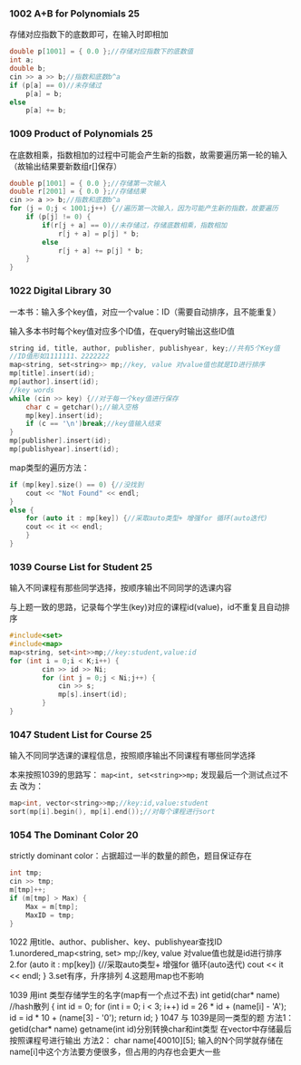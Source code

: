 ### 1002 A+B for Polynomials 25
存储对应指数下的底数即可，在输入时即相加
```C++
double p[1001] = { 0.0 };//存储对应指数下的底数值
int a;
double b;
cin >> a >> b;//指数和底数b^a
if (p[a] == 0)//未存储过
	p[a] = b;
else
	p[a] += b;
```
### 1009 Product of Polynomials 25
在底数相乘，指数相加的过程中可能会产生新的指数，故需要遍历第一轮的输入（故输出结果要新数组r[]保存）
```C++
double p[1001] = { 0.0 };//存储第一次输入
double r[2001] = { 0.0 };//存储结果
cin >> a >> b;//指数和底数b^a
for (j = 0;j < 1001;j++) {//遍历第一次输入，因为可能产生新的指数，故要遍历
	if (p[j] != 0) {
		if(r[j + a] == 0)//未存储过，存储底数相乘，指数相加
			r[j + a] = p[j] * b;
		else
			r[j + a] += p[j] * b;
	}
}
```

### 1022 Digital Library 30

一本书：输入多个key值，对应一个value：ID（需要自动排序，且不能重复）

输入多本书时每个key值对应多个ID值，在query时输出这些ID值
```C++
string id, title, author, publisher, publishyear, key;//共有5个Key值
//ID值形如1111111、2222222
map<string, set<string>> mp;//key, value 对value值也就是ID进行排序
mp[title].insert(id);
mp[author].insert(id);
//key words
while (cin >> key) {//对于每一个key值进行保存
	char c = getchar();//输入空格
	mp[key].insert(id);
	if (c == '\n')break;//key值输入结束
}
mp[publisher].insert(id);
mp[publishyear].insert(id);
```
map类型的遍历方法：
```C++
if (mp[key].size() == 0) {//没找到
	cout << "Not Found" << endl;
}
else {
	for (auto it : mp[key]) {//采取auto类型+ 增强for 循环(auto迭代)
	cout << it << endl;
	}
}
```

### 1039 Course List for Student 25
输入不同课程有那些同学选择，按顺序输出不同同学的选课内容

与上题一致的思路，记录每个学生(key)对应的课程id(value)，id不重复且自动排序
```C++
#include<set>
#include<map>
map<string, set<int>>mp;//key:student,value:id
for (int i = 0;i < K;i++) {
		cin >> id >> Ni;
		for (int j = 0;j < Ni;j++) {
			cin >> s;
			mp[s].insert(id);
		}
}
```

### 1047 Student List for Course 25
输入不同同学选课的课程信息，按照顺序输出不同课程有哪些同学选择

本来按照1039的思路写：
`map<int, set<string>>mp;`
发现最后一个测试点过不去
改为：
```C++
map<int, vector<string>>mp;//key:id,value:student
sort(mp[i].begin(), mp[i].end());//对每个课程进行sort
```

### 1054 The Dominant Color 20
strictly dominant color：占据超过一半的数量的颜色，题目保证存在
```C++
int tmp;
cin >> tmp;
m[tmp]++;
if (m[tmp] > Max) {
	Max = m[tmp];
	MaxID = tmp;
}
```
1022 
用title、author、publisher、key、publishyear查找ID
1.unordered_map<string, set<string>> mp;//key, value 对value值也就是id进行排序
2.for (auto it : mp[key]) {//采取auto类型+ 增强for 循环(auto迭代)
		cout << it << endl;
}
3.set<string>有序，升序排列
4.这题用map也不影响

1039
用int 类型存储学生的名字(map有一个点过不去)
int getid(char* name) //hash散列
{
	int id = 0;
	for (int i = 0; i < 3; i++)
		id = 26 * id + (name[i] - 'A');
	id = id * 10 + (name[3] - '0');
	return id;
}
1047 与 1039是同一类型的题
方法1：
getid(char* name) getname(int id)分别转换char和int类型
在vector中存储最后按照课程号进行输出
方法2：
char name[40010][5];
输入的N个同学就存储在name[i]中这个方法要方便很多，但占用的内存也会更大一些
